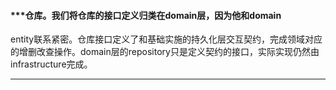 #### ***仓库。我们将仓库的接口定义归类在domain层，因为他和domain
entity联系紧密。仓库接口定义了和基础实施的持久化层交互契约，完成领域对应的增删改查操作。domain层的repository只是定义契约的接口，实际实现仍然由infrastructure完成。
***